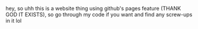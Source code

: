hey, so uhh
this is a website thing using github's pages feature (THANK GOD IT EXISTS), 
so go through my code if you want and find any screw-ups in it lol
